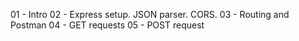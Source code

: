 01 - Intro
02 - Express setup. JSON parser. CORS.
03 - Routing and Postman
04 - GET requests
05 - POST request